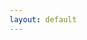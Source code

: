 ```yaml
---
layout: default
---
```


<p id="demo"></p>

<script>
var countDownDate = new Date("Feb 29, 2021 9:00:00").getTime();
var x = setInterval(function() {
  var now = new Date().getTime();
  var distance = countDownDate - now;
  var days = Math.floor(distance / (1000 * 60 * 60 * 24));
  var hours = Math.floor((distance % (1000 * 60 * 60 * 24)) / (1000 * 60 * 60));
  var minutes = Math.floor((distance % (1000 * 60 * 60)) / (1000 * 60));
  var seconds = Math.floor((distance % (1000 * 60)) / 1000);
  document.getElementById("demo").innerHTML = days + " days " + hours + " hours " + " minutes + " minutes " + seconds + " seconds until AUCTF.";
  if (distance < 0) {
    clearInterval(x);
    document.getElementById("demo").innerHTML = "Expired";
  }
}, 1000);
</script>
